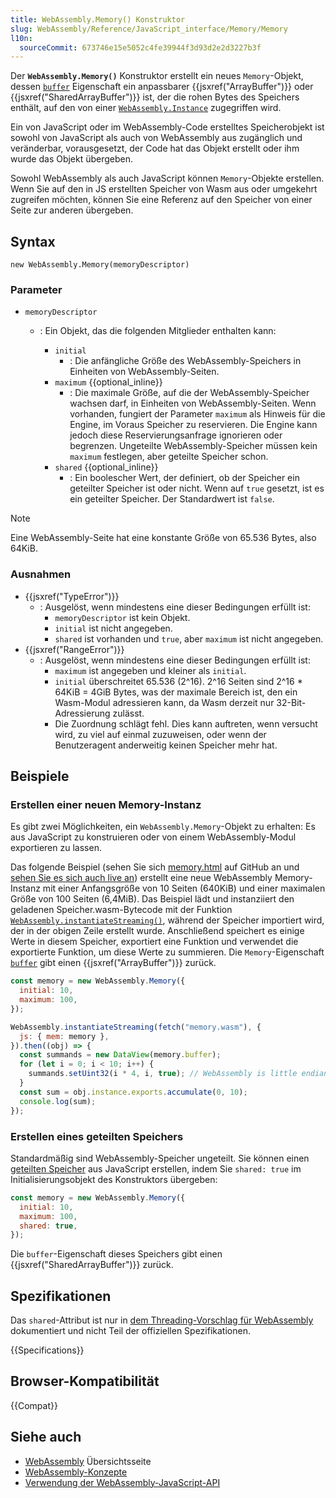 ```yaml
---
title: WebAssembly.Memory() Konstruktor
slug: WebAssembly/Reference/JavaScript_interface/Memory/Memory
l10n:
  sourceCommit: 673746e15e5052c4fe39944f3d93d2e2d3227b3f
---
```


Der **`WebAssembly.Memory()`** Konstruktor erstellt ein neues `Memory`-Objekt, dessen [`buffer`](/de/docs/WebAssembly/Reference/JavaScript_interface/Memory/buffer) Eigenschaft ein anpassbarer {{jsxref("ArrayBuffer")}} oder {{jsxref("SharedArrayBuffer")}} ist, der die rohen Bytes des Speichers enthält, auf den von einer [`WebAssembly.Instance`](/de/docs/WebAssembly/Reference/JavaScript_interface/Instance) zugegriffen wird.

Ein von JavaScript oder im WebAssembly-Code erstelltes Speicherobjekt ist sowohl von JavaScript als auch von WebAssembly aus zugänglich und veränderbar, vorausgesetzt, der Code hat das Objekt erstellt oder ihm wurde das Objekt übergeben.

Sowohl WebAssembly als auch JavaScript können `Memory`-Objekte erstellen. Wenn Sie auf den in JS erstellten Speicher von Wasm aus oder umgekehrt zugreifen möchten, können Sie eine Referenz auf den Speicher von einer Seite zur anderen übergeben.

## Syntax

```js-nolint
new WebAssembly.Memory(memoryDescriptor)
```

### Parameter

- `memoryDescriptor`

  - : Ein Objekt, das die folgenden Mitglieder enthalten kann:

    - `initial`
      - : Die anfängliche Größe des WebAssembly-Speichers in Einheiten von WebAssembly-Seiten.
    - `maximum` {{optional_inline}}
      - : Die maximale Größe, auf die der WebAssembly-Speicher wachsen darf, in Einheiten von
        WebAssembly-Seiten. Wenn vorhanden, fungiert der Parameter `maximum` als Hinweis
        für die Engine, im Voraus Speicher zu reservieren. Die Engine kann jedoch diese Reservierungsanfrage ignorieren oder begrenzen. Ungeteilte WebAssembly-Speicher müssen kein
        `maximum` festlegen, aber geteilte Speicher schon.
    - `shared` {{optional_inline}}
      - : Ein boolescher Wert, der definiert, ob der Speicher ein geteilter Speicher ist oder nicht. Wenn
        auf `true` gesetzt, ist es ein geteilter Speicher. Der Standardwert ist `false`.

> [!NOTE]
> Eine WebAssembly-Seite hat eine konstante Größe von 65.536 Bytes, also 64KiB.

### Ausnahmen

- {{jsxref("TypeError")}}
  - : Ausgelöst, wenn mindestens eine dieser Bedingungen erfüllt ist:
    - `memoryDescriptor` ist kein Objekt.
    - `initial` ist nicht angegeben.
    - `shared` ist vorhanden und `true`, aber `maximum` ist nicht angegeben.
- {{jsxref("RangeError")}}
  - : Ausgelöst, wenn mindestens eine dieser Bedingungen erfüllt ist:
    - `maximum` ist angegeben und kleiner als `initial`.
    - `initial` überschreitet 65.536 (2^16). 2^16 Seiten sind 2^16 \* 64KiB = 4GiB Bytes, was der maximale Bereich ist, den ein Wasm-Modul adressieren kann, da Wasm derzeit nur 32-Bit-Adressierung zulässt.
    - Die Zuordnung schlägt fehl. Dies kann auftreten, wenn versucht wird, zu viel auf einmal zuzuweisen, oder wenn der Benutzeragent anderweitig keinen Speicher mehr hat.

## Beispiele

### Erstellen einer neuen Memory-Instanz

Es gibt zwei Möglichkeiten, ein `WebAssembly.Memory`-Objekt zu erhalten: Es aus JavaScript zu konstruieren oder von einem WebAssembly-Modul exportieren zu lassen.

Das folgende Beispiel (sehen Sie sich [memory.html](https://github.com/mdn/webassembly-examples/blob/main/js-api-examples/memory.html) auf GitHub an und [sehen Sie es sich auch live an](https://mdn.github.io/webassembly-examples/js-api-examples/memory.html)) erstellt eine neue WebAssembly Memory-Instanz mit einer Anfangsgröße von 10 Seiten (640KiB) und einer maximalen Größe von 100 Seiten (6,4MiB). Das Beispiel lädt und instanziiert den geladenen Speicher.wasm-Bytecode mit der Funktion [`WebAssembly.instantiateStreaming()`](/de/docs/WebAssembly/Reference/JavaScript_interface/instantiateStreaming_static), während der Speicher importiert wird, der in der obigen Zeile erstellt wurde. Anschließend speichert es einige Werte in diesem Speicher, exportiert eine Funktion und verwendet die exportierte Funktion, um diese Werte zu summieren. Die `Memory`-Eigenschaft [`buffer`](/de/docs/WebAssembly/Reference/JavaScript_interface/Memory/buffer) gibt einen {{jsxref("ArrayBuffer")}} zurück.

```js
const memory = new WebAssembly.Memory({
  initial: 10,
  maximum: 100,
});

WebAssembly.instantiateStreaming(fetch("memory.wasm"), {
  js: { mem: memory },
}).then((obj) => {
  const summands = new DataView(memory.buffer);
  for (let i = 0; i < 10; i++) {
    summands.setUint32(i * 4, i, true); // WebAssembly is little endian
  }
  const sum = obj.instance.exports.accumulate(0, 10);
  console.log(sum);
});
```

### Erstellen eines geteilten Speichers

Standardmäßig sind WebAssembly-Speicher ungeteilt.
Sie können einen [geteilten Speicher](/de/docs/WebAssembly/Guides/Understanding_the_text_format#shared_memories)
aus JavaScript erstellen, indem Sie `shared: true` im Initialisierungsobjekt des Konstruktors übergeben:

```js
const memory = new WebAssembly.Memory({
  initial: 10,
  maximum: 100,
  shared: true,
});
```

Die `buffer`-Eigenschaft dieses Speichers gibt einen {{jsxref("SharedArrayBuffer")}} zurück.

## Spezifikationen

Das `shared`-Attribut ist nur in [dem Threading-Vorschlag für WebAssembly](https://github.com/WebAssembly/threads/blob/main/proposals/threads/Overview.md#javascript-api-changes) dokumentiert und nicht Teil der offiziellen Spezifikationen.

{{Specifications}}

## Browser-Kompatibilität

{{Compat}}

## Siehe auch

- [WebAssembly](/de/docs/WebAssembly) Übersichtsseite
- [WebAssembly-Konzepte](/de/docs/WebAssembly/Guides/Concepts)
- [Verwendung der WebAssembly-JavaScript-API](/de/docs/WebAssembly/Guides/Using_the_JavaScript_API)

